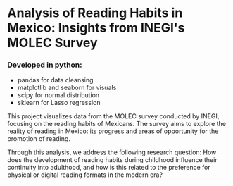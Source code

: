 # Analysis of Reading Habits in Mexico: Insights from INEGI's MOLEC Survey
### Developed in python: 
- pandas for data cleansing
- matplotlib and seaborn for visuals
- scipy for normal distribution
- sklearn for Lasso regression
  
This project visualizes data from the MOLEC survey conducted by INEGI, focusing on the reading habits of Mexicans. The survey aims to explore the reality of reading in Mexico: its progress and areas of opportunity for the promotion of reading.

Through this analysis, we address the following research question: How does the development of reading habits during childhood influence their continuity into adulthood, and how is this related to the preference for physical or digital reading formats in the modern era?

